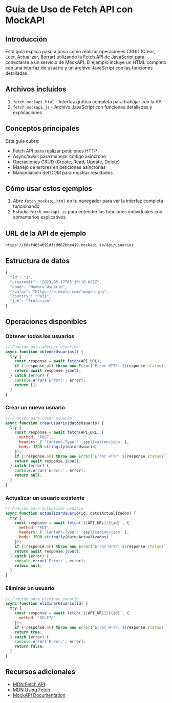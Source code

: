 # Guía de Uso de Fetch API con MockAPI

## Introducción

Esta guía explica paso a paso cómo realizar operaciones CRUD (Crear, Leer, Actualizar, Borrar) utilizando la Fetch API de JavaScript para conectarse a un servicio de MockAPI. El ejemplo incluye un HTML completo con una interfaz de usuario y un archivo JavaScript con las funciones detalladas.

## Archivos incluidos

1. `fetch_mockapi.html` - Interfaz gráfica completa para trabajar con la API
2. `fetch_mockapi.js` - Archivo JavaScript con funciones detalladas y explicaciones

## Conceptos principales

Esta guía cubre:

- Fetch API para realizar peticiones HTTP
- Async/await para manejar código asíncrono
- Operaciones CRUD (Create, Read, Update, Delete)
- Manejo de errores en peticiones asíncronas
- Manipulación del DOM para mostrar resultados

## Cómo usar estos ejemplos

1. Abre `fetch_mockapi.html` en tu navegador para ver la interfaz completa funcionando
2. Estudia `fetch_mockapi.js` para entender las funciones individuales con comentarios explicativos

## URL de la API de ejemplo

```
https://68af4654b91dfcdd62bbe419.mockapi.io/api/usuarios
```

## Estructura de datos

```javascript
{
  "id": "1",
  "createdAt": "2023-05-17T05:10:10.081Z",
  "name": "Nombre Usuario",
  "avatar": "https://ejemplo.com/imagen.jpg",
  "country": "País",
  "job": "Profesión"
}
```

## Operaciones disponibles

### Obtener todos los usuarios

```javascript
// Función para obtener usuarios
async function obtenerUsuarios() {
  try {
    const response = await fetch(API_URL);
    if (!response.ok) throw new Error(`Error HTTP: ${response.status}`);
    return await response.json();
  } catch (error) {
    console.error('Error:', error);
    return [];
  }
}
```

### Crear un nuevo usuario

```javascript
// Función para crear usuario
async function crearUsuario(datosUsuario) {
  try {
    const response = await fetch(API_URL, {
      method: 'POST',
      headers: { 'Content-Type': 'application/json' },
      body: JSON.stringify(datosUsuario)
    });
    if (!response.ok) throw new Error(`Error HTTP: ${response.status}`);
    return await response.json();
  } catch (error) {
    console.error('Error:', error);
    return null;
  }
}
```

### Actualizar un usuario existente

```javascript
// Función para actualizar usuario
async function actualizarUsuario(id, datosActualizados) {
  try {
    const response = await fetch(`${API_URL}/${id}`, {
      method: 'PUT',
      headers: { 'Content-Type': 'application/json' },
      body: JSON.stringify(datosActualizados)
    });
    if (!response.ok) throw new Error(`Error HTTP: ${response.status}`);
    return await response.json();
  } catch (error) {
    console.error('Error:', error);
    return null;
  }
}
```

### Eliminar un usuario

```javascript
// Función para eliminar usuario
async function eliminarUsuario(id) {
  try {
    const response = await fetch(`${API_URL}/${id}`, {
      method: 'DELETE'
    });
    if (!response.ok) throw new Error(`Error HTTP: ${response.status}`);
    return true;
  } catch (error) {
    console.error('Error:', error);
    return false;
  }
}
```


## Recursos adicionales

- [MDN Fetch API](https://developer.mozilla.org/es/docs/Web/API/Fetch_API)
- [MDN Using Fetch](https://developer.mozilla.org/es/docs/Web/API/Fetch_API/Using_Fetch)
- [MockAPI Documentation](https://mockapi.io/docs)
